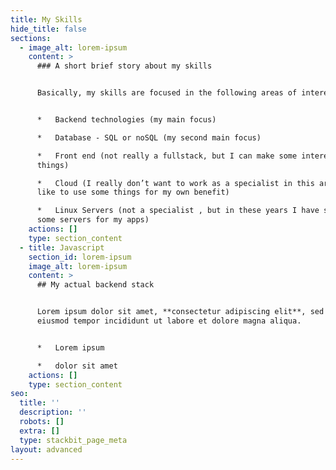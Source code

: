 ```yaml
---
title: My Skills
hide_title: false
sections:
  - image_alt: lorem-ipsum
    content: >
      ### A short brief story about my skills


      Basically, my skills are focused in the following areas of interests:


      *   Backend technologies (my main focus)

      *   Database - SQL or noSQL (my second main focus)

      *   Front end (not really a fullstack, but I can make some interesting
      things)

      *   Cloud (I really don’t want to work as a specialist in this area, but I
      like to use some things for my own benefit)

      *   Linux Servers (not a specialist , but in these years I have spawned
      some servers for my apps)
    actions: []
    type: section_content
  - title: Javascript
    section_id: lorem-ipsum
    image_alt: lorem-ipsum
    content: >
      ## My actual backend stack


      Lorem ipsum dolor sit amet, **consectetur adipiscing elit**, sed do
      eiusmod tempor incididunt ut labore et dolore magna aliqua.


      *   Lorem ipsum

      *   dolor sit amet
    actions: []
    type: section_content
seo:
  title: ''
  description: ''
  robots: []
  extra: []
  type: stackbit_page_meta
layout: advanced
---
```

